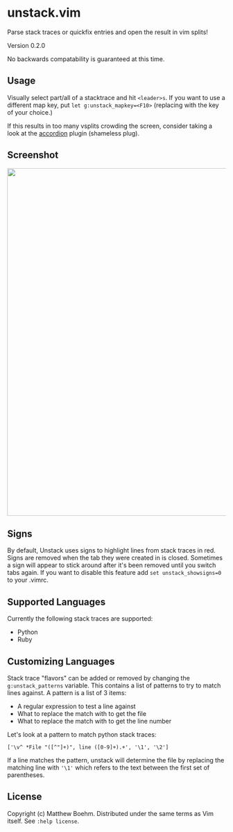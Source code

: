 unstack.vim
=============

Parse stack traces or quickfix entries and open the result in vim splits!

Version 0.2.0

No backwards compatability is guaranteed at this time.


Usage
-----
Visually select part/all of a stacktrace and hit `<leader>s`. If you want to use a different map key, put `let g:unstack_mapkey=<F10>` (replacing <F10> with the key of your choice.)

If this results in too many vsplits crowding the screen, consider taking a look at the [accordion](https://github.com/mattboehm/vim-accordion) plugin (shameless plug).


Screenshot
----------
<img src="http://i.imgur.com/iQdg3.png" width="800"/>


Signs
-----
By default, Unstack uses signs to highlight lines from stack traces in red. Signs are removed when the tab they were created in is closed. Sometimes a sign will appear to stick around after it's been removed until you switch tabs again. If you want to disable this feature add `set unstack_showsigns=0` to your .vimrc.


Supported Languages
-------------------
Currently the following stack traces are supported:

* Python
* Ruby

Customizing Languages
---------------------
Stack trace "flavors" can be added or removed by changing the  `g:unstack_patterns` variable. This contains a list of patterns to try to match lines against. A pattern is a list of 3 items:

* A regular expression to test a line against
* What to replace the match with to get the file
* What to replace the match with to get the line number

Let's look at a pattern to match python stack traces:

`['\v^ *File "([^"]+)", line ([0-9]+).+', '\1', '\2']`

If a line matches the pattern, unstack will determine the file by replacing the matching line with `'\1'` which refers to the text between the first set of parentheses.

License
-------
Copyright (c) Matthew Boehm.  Distributed under the same terms as Vim itself.
See `:help license`.
